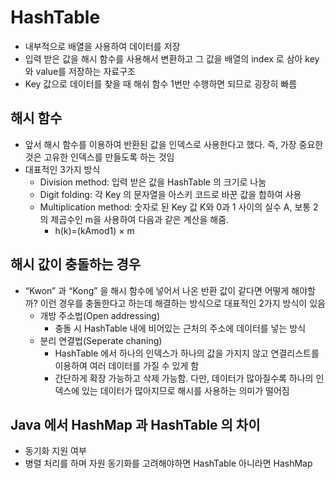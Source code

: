 # HashTable

- 내부적으로 배열을 사용하여 데이터를 저장
- 입력 받은 값을 해시 함수를 사용해서 변환하고 그 값을 배열의 index 로 삼아 key와 value를 저장하는 자료구조
- Key 값으로 데이터를 찾을 때 해쉬 함수 1번만 수행하면 되므로 굉장히 빠름

## 해시 함수

- 앞서 해시 함수를 이용하여 반환된 값을 인덱스로 사용한다고 했다. 즉, 가장 중요한 것은 고유한 인덱스를 만들도록 하는 것임
- 대표적인 3가지 방식
    - Division method: 입력 받은 값을 HashTable 의 크기로 나눔
    - Digit folding: 각 Key 의 문자열을 아스키 코드로 바꾼 값을 합하여 사용
    - Multiplication method: 숫자로 된 Key 값 K와 0과 1 사이의 실수 A, 보통 2의 제곱수인 m을 사용하여 다음과 같은 계산을 해줌. 
      - h(k)=(kAmod1) × m

## 해시 값이 충돌하는 경우

- “Kwon” 과 “Kong” 을 해시 함수에 넣어서 나온 반환 값이 같다면 어떻게 해야할까? 이런 경우를 충돌한다고 하는데 해결하는 방식으로 대표적인 2가지 방식이 있음
    - 개방 주소법(Open addressing)
        - 충돌 시 HashTable 내에 비어있는 근처의 주소에 데이터를 넣는 방식
    - 분리 연결법(Seperate chaning)
        - HashTable 에서 하나의 인덱스가 하나의 값을 가지지 않고 연결리스트를 이용하여 여러 데이터를 가질 수 있게 함
        - 간단하게 확장 가능하고 삭제 가능함. 다만, 데이터가 많아질수록 하나의 인덱스에 있는 데이터가 많아지므로 해시를 사용하는 의미가 떨어짐

## Java 에서 HashMap 과 HashTable 의 차이

- 동기화 지원 여부
- 병렬 처리를 하며 자원 동기화를 고려해야하면 HashTable 아니라면 HashMap
